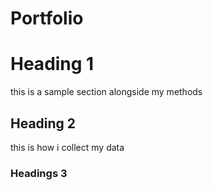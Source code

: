 # Portfolio

# Heading 1
this is a sample section alongside my methods
## Heading 2
this is how i collect my data
### Headings 3 
